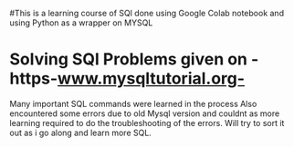 #This is a learning course of SQl done using Google Colab notebook and using Python as a wrapper on MYSQL
# Solving SQl Problems given on -https-www.mysqltutorial.org-

Many important SQL commands were learned in the process
Also encountered some errors due to old Mysql version and couldnt as more learning required to do the troubleshooting of the errors.
Will try to sort it out as i go along and learn more SQL.
